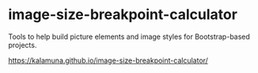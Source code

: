 # image-size-breakpoint-calculator

Tools to help build picture elements and image styles for Bootstrap-based projects.

https://kalamuna.github.io/image-size-breakpoint-calculator/